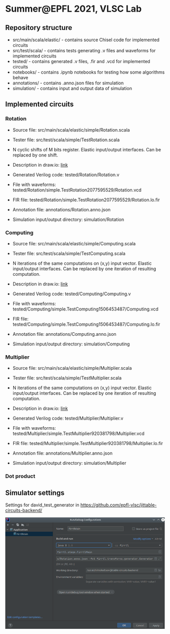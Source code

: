 # Summer@EPFL 2021, VLSC Lab

## Repository structure

- src/main/scala/elastic/ - contains source Chisel code for implemented circuits
- src/test/scala/ - contains tests generating .v files and waveforms for implemented circuits
- tested/ - contains generated .v files, .fir and .vcd for implemented circuits
- notebooks/ - contains .ipynb notebooks for testing how some algorithms behave
- annotations/ - contains .anno.json files for simulation
- simulation/ - contains input and output data of simulation

## Implemented circuits

### Rotation

- Source file: src/main/scala/elastic/simple/Rotation.scala

- Tester file: src/test/scala/simple/TestRotation.scala

- N cyclic shifts of M bits register. Elastic input/output interfaces. Can be replaced by one shift.

- Description in draw.io: [link](https://drive.google.com/file/d/1ZJaClURfavJDERpspQ7ucHhV-1-SBw-p/view?usp=sharing)

- Generated Verilog code: tested/Rotation/Rotation.v

- File with waveforms: tested/Rotation/simple.TestRotation2077595529/Rotation.vcd

- FIR file: tested/Rotation/simple.TestRotation2077595529/Rotation.lo.fir

- Annotation file: annotations/Rotation.anno.json

- Simulation input/output directory: simulation/Rotation

### Computing

- Source file: src/main/scala/elastic/simple/Computing.scala

- Tester file: src/test/scala/simple/TestComputing.scala

- N iterations of the same computations on (x,y) input vector. Elastic input/output interfaces. Can be replaced by one iteration of resulting computation.

- Description in draw.io: [link](https://drive.google.com/file/d/1KCATx1qMiwqr44wRrVnU7MRL8tNAJyF0/view?usp=sharing)

- Generated Verilog code: tested/Computing/Computing.v

- File with waveforms: tested/Computing/simple.TestComputing1506453487/Computing.vcd

- FIR file: tested/Computing/simple.TestComputing1506453487/Computing.lo.fir

- Annotation file: annotations/Computing.anno.json

- Simulation input/output directory: simulation/Computing

### Multiplier

- Source file: src/main/scala/elastic/simple/Multiplier.scala

- Tester file: src/test/scala/simple/TestMultiplier.scala

- N iterations of the same computations on (x,y) input vector. Elastic input/output interfaces. Can be replaced by one iteration of resulting computation.

- Description in draw.io: [link](https://drive.google.com/file/d/1ZOu5aroX90wGEzHSHMdpd5KaGDYEAWZi/view?usp=sharing)

- Generated Verilog code: tested/Multiplier/Multiplier.v

- File with waveforms: tested/Multiplier/simple.TestMultiplier920381798/Multiplier.vcd

- FIR file: tested/Multiplier/simple.TestMultiplier920381798/Multiplier.lo.fir

- Annotation file: annotations/Multiplier.anno.json

- Simulation input/output directory: simulation/Multiplier

### Dot product

### 



## Simulator settings

Settings for david_test_generator in https://github.com/epfl-vlsc/jittable-circuits-backend/

![Simulator](/pics/simulator.png)

